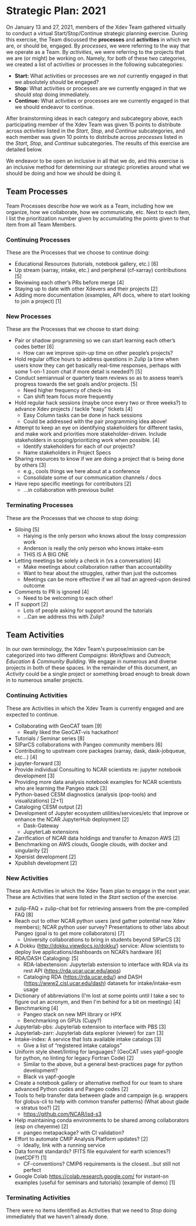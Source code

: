 # Strategic Plan: 2021

On January 13 and 27, 2021, members of the Xdev Team gathered
virtually to conduct a virtual Start/Stop/Continue strategic
planning exercise.  During this exercise, the Team discussed the
**processes** and **activities** in which we are, or should be,
engaged.  By *processes*, we were referring to the way that we
operate as a Team.  By *activities*, we were referring to the
projects that we are (or might) be working on.  Namely, for both
of these two categories, we created a list of activities or processes
in the following subcategories:

- **Start:** What activities or processes are we *not* currently
  engaged in that we absolutely *should* be engaged?
- **Stop:** What activities or processes are we currently engaged
  in that we should *stop* doing immediately.
- **Continue:** What activities or processes are we currently engaged
  in that we should endeavor to continue.

After brainstorming ideas in each category and subcategory above,
each participating member of the Xdev Team was given 15 points to
distribute across *activities* listed in the *Start*, *Stop*, and
*Continue* subcategories, and each member was given 10 points to
distribute across *processes* listed in the *Start*, *Stop*, and
*Continue* subcategories.  The results of this exercise are detailed
below.

We endeavor to be open an inclusive in all that we do, and this
exercise is an inclusive method for determining our strategic
prioreties around what we should be doing and how we should be
doing it.

## Team Processes

Team Processes describe *how* we work as a Team, including how we
organize, how we collaborate, how we communicate, etc.  Next to
each item, I list the prioritization number given by accumulating
the points given to that item from all Team Members.

### Continuing Processes

These are the Processes that we choose to continue doing:

- Educational Resources (tutorials, notebook gallery, etc.) [6]
- Up stream (xarray, intake, etc.) and peripheral (cf-xarray) contributions [5]
- Reviewing each other’s PRs before merge [4]
- Staying up to date with other Xdevers and their projects [2]
- Adding more documentation (examples, API docs, where to start looking to join a project) [1]

### New Processes

These are the Processes that we choose to start doing:

- Pair or shadow programming so we can start learning each other’s codes better [6]
  - How can we improve spin-up time on other people’s projects?
- Hold regular office hours to address questions in Zulip (a time when users know they can get basically real-time responses, perhaps with some 1-on-1 zoom chat if more detail is needed?) [5]
- Conduct semiannual or quarterly team reviews so as to assess team’s progress towards the set goals and/or projects. [5]
  - Need higher frequency of check-ins
  - Can shift team focus more frequently
- Hold regular hack sessions (maybe once every two or three weeks?) to advance Xdev projects / tackle “easy” tickets [4]
  - Easy Column tasks can be done in hack sessions
  - Could be addressed with the pair programming idea above!
- Attempt to keep an eye on identifying stakeholders for different tasks, and make work and priorities more stakeholder-driven.  Include stakeholders in scoping/prioritizing work when possible. [4]
  - Identify stakeholders for each of our projects?
  - Name stakeholders in Project Specs
- Sharing resources to know if we are doing a project that is being done by others [3]
  - e.g., cools things we here about at a conference
  - Consolidate some of our communication channels / docs
- Have repo specific meetings for contributors [2]
  - ...in collaboration with previous bullet

### Terminating Processes

These are the Processes that we choose to stop doing:

- Siloing [5]
  - Haiying is the only person who knows about the lossy compression work
  - Anderson is really the only person who knows intake-esm
  - THIS IS A BIG ONE
- Letting meetings be solely a check in (vs a conversation) [4]
  - Make meetings about collaboration rather than accountability
  - Want to hear about the struggles, rather than just the outcomes
  - Meetings can be more effective if we all had an agreed-upon desired outcome
- Comments to PR is ignored [4]
  - Need to be welcoming to each other!
- IT support [2]
  - Lots of people asking for support around the tutorials
  - ...Can we address this with Zulip?

## Team Activities

In our own terminology, the Xdev Team's purpose/mission can be
categorized into two different *Campaigns*: *Workflows* and
*Outreach, Education & Community Building*.  We engage in
numerous and diverse projects in both of these spaces.  In the
remainder of this document, an *Activity* could be a single
project or something broad enough to break down in to numerous
smaller projects.

### Continuing Activities

These are Activities in which the Xdev Team is currently engaged
and are expected to continue.

- Collaborating with GeoCAT team [9]
  - Really liked the GeoCAT-vis hackathon!
- Tutorials / Seminar series [8]
- SIParCS collaborations with Pangeo community members [6]
- Contributing to upstream core packages (xarray, dask, dask-jobqueue, etc…) [4]
- jupyter-forward [3]
- Provide individual Consulting to NCAR scientists re: jupyter notebook development [3]
- Providing more data analysis notebook examples for NCAR scientists who are learning the Pangeo stack [3]
- Python-based CESM diagnostics (analysis (pop-tools) and visualizations) [2+1]
- Cataloging CESM output [2]
- Development of Jupyter ecosystem utilities/services/etc that improve or enhance the NCAR JupyterHub deployment [2]
  - Dask-Gateway
  - JupyterLab extensions
- Zarrification of NCAR data holdings and transfer to Amazon AWS [2]
- Benchmarking on AWS clouds, Google clouds, with docker and singularity [2]
- Xpersist development [2]
- Xpublish development [2]

### New Activities

These are Activities in which the Xdev Team plan to engage in the
next year.  These are Activities that were listed in the *Start*
section of the exercise.

- zulip-FAQ + zulip-chat bot for retrieving answers from the pre-compiled FAQ [8]
- Reach out to other NCAR python users (and gather potential new Xdev members); NCAR python user survey? Presentations to other labs about Pangeo (goal is to get more collaborators) [7]
  - University collaborations to bring in students beyond SIParCS [3]
- A Dokku (http://dokku.viewdocs.io/dokku/) service: Allow scientists to deploy live applications/dashboards on NCAR’s hardware [6]
- RDA/DASH Cataloging: [5]
  - RDA-labextension: Jupyterlab extension to interface with RDA via its rest API (https://rda.ucar.ucar.edu/apps)
  - Cataloging RDA (https://rda.ucar.edu/) and DASH (https://www2.cisl.ucar.edu/dash) datasets for intake/intake-esm usage
- Dictionary of abbreviations (I'm lost at some points until I take a sec to figure out an acronym, and then I'm behind for a bit on meetings) [4]
- Benchmarking [4]
  - Pangeo stack on new MPI library or HPX
  - Benchmarking on GPUs (Cupy?)
- Jupyterlab-pbs: Jupyterlab extension to interface with PBS [3]
- Jupyterlab-zarr:  Jupyterlab data explorer (viewer) for zarr [3]
- Intake-index: A service that lists available intake catalogs [3]
  - Give a list of “registered intake catalogs”
- Uniform style sheet/linting for languages? (GeoCAT uses yapf-google for python, no linting for legacy Fortran Code) [2]
  - Similar to the above, but a general best-practices page for python development?
  - Black vs yapf-google
- Create a notebook gallery or alternative method for our team to share advanced Python codes and Pangeo codes [2]
- Tools to help transfer data between glade and campaign (e.g. wrappers for globus-cli to help with common transfer patterns)  (What about glade -> stratus too?) [2]
  - https://github.com/NCAR/isd-s3
- Help maintaining conda environments to be shared among collaborators (esp on cheyenne) [2]
  - pangeo metapackage? with CI validation?
- Effort to automate CMIP Analysis Platform updates? [2]
  - Ideally, link with a running service
- Data format standards? (FITS file equivalent for earth sciences?) (netCDF?) [1]
  - CF-conventions?  CMIP6 requirements is the closest…but still not perfect
- Google Colab https://colab.research.google.com/ for instant-on examples (useful for seminars and tutorials) (example of demo) [1]

### Terminating Activities

There were no items identified as Activities that we need to *Stop* doing immediately
that we haven't already done.
